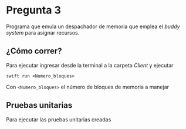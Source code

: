 # Pregunta 3

Programa que emula un despachador de memoria que emplea el *buddy system* para asignar recursos.

## ¿Cómo correr?

Para ejecutar ingresar desde la terminal a la carpeta *Client* y ejecutar

`swift run <Numero_bloques>`

Con `<Numero_bloques>` el número de bloques de memoria a manejar

## Pruebas unitarias

Para ejecutar las pruebas unitarias creadas 
